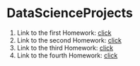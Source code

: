 # DataScienceProjects
1. Link to the first Homework: [click](HW1/README.md)
2. Link to the second Homework: [click](HW2/README.md)
3. Link to the third Homework: [click](HW3/README.md)
3. Link to the fourth Homework: [click](HW4/README.md)